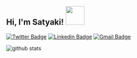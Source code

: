 <h2> Hi, I'm Satyaki! <img src="https://media.giphy.com/media/l3q30eUNaAQO1iFpe/giphy.gif" width="50"></h2>

[![Twitter Badge](https://img.shields.io/badge/-Satyaki-1ca0f1?style=flat-square&logo=twitter&logoColor=white&link=https://twitter.com/satyaki07)](https://twitter.com/satyaki_07)  [![Linkedin Badge](https://img.shields.io/badge/satyaki07-blue?style=flat-square&logo=Linkedin&logoColor=white&link=https://www.linkedin.com/in/satyaki07//)](https://www.linkedin.com/in/satyaki07/) [![Gmail Badge](https://img.shields.io/badge/-satyakibose98@gmail.com-c14438?style=flat-square&logo=Gmail&logoColor=white&link=mailto:satyakibose98@gmail.com)](mailto:satyakibose98@gmail.com)


![github stats](https://github-readme-stats.vercel.app/api?username=satyaki07&show_icons=true)
